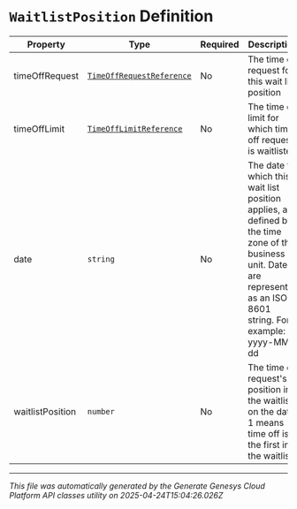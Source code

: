 # `WaitlistPosition` Definition

| Property | Type | Required | Description |
|----------|------|----------|-------------|
| timeOffRequest | [`TimeOffRequestReference`](timeoffrequestreference-definition.md) | No | The time off request for this wait list position |
| timeOffLimit | [`TimeOffLimitReference`](timeofflimitreference-definition.md) | No | The time off limit for which time off request is waitlisted |
| date | `string` | No | The date to which this wait list position applies, as defined by the time zone of the business unit. Dates are represented as an ISO-8601 string. For example: yyyy-MM-dd |
| waitlistPosition | `number` | No | The time off request's position in the waitlist on the date. 1 means time off is the first in the waitlist |

---

*This file was automatically generated by the Generate Genesys Cloud Platform API classes utility on 2025-04-24T15:04:26.026Z*